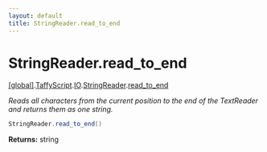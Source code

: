 ```yaml
---
layout: default
title: StringReader.read_to_end
---
```


# StringReader.read_to_end

[\[global\]]({{site.baseurl}}/docs/).[TaffyScript]({{site.baseurl}}/docs/TaffyScript/).[IO]({{site.baseurl}}/docs/TaffyScript/IO/).[StringReader]({{site.baseurl}}/docs/TaffyScript/IO/StringReader/).[read_to_end]({{site.baseurl}}/docs/TaffyScript/IO/StringReader/read_to_end/)

_Reads all characters from the current position to the end of the TextReader and returns them as one string._

```cs
StringReader.read_to_end()
```

**Returns:** string
